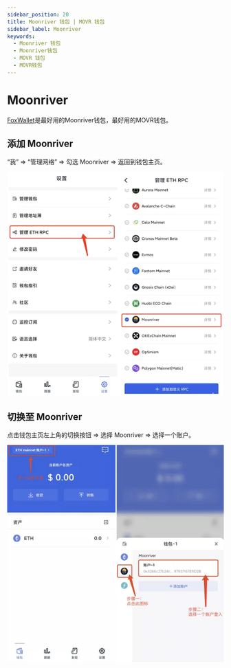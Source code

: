 ```yaml
---
sidebar_position: 20
title: Moonriver 钱包 | MOVR 钱包
sidebar_label: Moonriver
keywords:
  - Moonriver 钱包
  - Moonriver钱包
  - MOVR 钱包
  - MOVR钱包
---
```


# Moonriver

[FoxWallet](https://foxwallet.com)是最好用的Moonriver钱包，最好用的MOVR钱包。

## 添加 Moonriver

“我” => “管理网络” => 勾选 Moonriver => 返回到钱包主页。

![](../img/add-movr.webp)

## 切换至 Moonriver

点击钱包主页左上角的切换按钮 => 选择 Moonriver => 选择一个账户。

![](../img/switch-movr.webp)